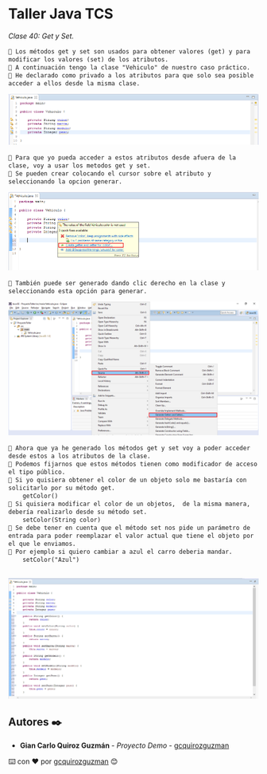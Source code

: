 # Taller Java TCS

_Clase 40: Get y Set._

```
📢 Los métodos get y set son usados para obtener valores (get) y para modificar los valores (set) de los atributos.
📢 A continuación tengo la clase "Vehiculo" de nuestro caso práctico.
📢 He declarado como privado a los atributos para que solo sea posible acceder a ellos desde la misma clase.
```

![Error: imagen no ha sido cargada](https://github.com/gcquirozguzman/java-tcs-202001/blob/Clase-40/imagenes/pagina_40_1.png)

```
📢 Para que yo pueda acceder a estos atributos desde afuera de la clase, voy a usar los metodos get y set.
📢 Se pueden crear colocando el cursor sobre el atributo y seleccionando la opcion generar.
```

![Error: imagen no ha sido cargada](https://github.com/gcquirozguzman/java-tcs-202001/blob/Clase-40/imagenes/pagina_40_2.png)

```
📢 También puede ser generado dando clic derecho en la clase y seleccionando esta opción para generar.
```

![Error: imagen no ha sido cargada](https://github.com/gcquirozguzman/java-tcs-202001/blob/Clase-40/imagenes/pagina_40_3.png)

```
📢 Ahora que ya he generado los métodos get y set voy a poder acceder desde estos a los atributos de la clase.
📢 Podemos fijarnos que estos métodos tienen como modificador de acceso el tipo público.
📢 Si yo quisiera obtener el color de un objeto solo me bastaría con solicitarlo por su método get.
    getColor()
📢 Si quisiera modificar el color de un objetos,  de la misma manera, debería realizarlo desde su método set.
    setColor(String color)
📢 Se debe tener en cuenta que el método set nos pide un parámetro de entrada para poder reemplazar el valor actual que tiene el objeto por el que le enviamos.
📢 Por ejemplo si quiero cambiar a azul el carro deberia mandar.
    setColor("Azul")
    
```

![Error: imagen no ha sido cargada](https://github.com/gcquirozguzman/java-tcs-202001/blob/Clase-40/imagenes/pagina_40_4.png)

## Autores ✒️

* **Gian Carlo Quiroz Guzmán** - *Proyecto Demo* - [gcquirozguzman](https://github.com/gcquirozguzman)



⌨️ con ❤️ por [gcquirozguzman](https://github.com/gcquirozguzman) 😊
